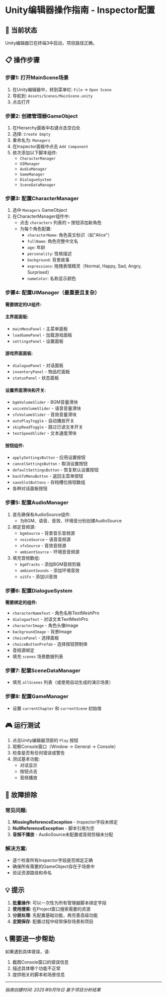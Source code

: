 # Unity编辑器操作指南 - Inspector配置

## 🎯 当前状态
Unity编辑器已在终端3中启动，项目路径正确。

## 📋 操作步骤

### 步骤1: 打开MainScene场景
1. 在Unity编辑器中，转到菜单栏: `File` → `Open Scene`
2. 导航到: `Assets/Scenes/MainScene.unity`
3. 点击打开

### 步骤2: 创建管理器GameObject
1. 在Hierarchy面板中右键点击空白处
2. 选择: `Create Empty`
3. 重命名为: `Managers`
4. 在Inspector面板中点击 `Add Component`
5. 依次添加以下脚本组件:
   - `CharacterManager`
   - `UIManager`
   - `AudioManager`
   - `GameManager`
   - `DialogueSystem`
   - `SceneDataManager`

### 步骤3: 配置CharacterManager
1. 选中 `Managers` GameObject
2. 在CharacterManager组件中:
   - 点击 `characters` 列表的 `+` 按钮添加新角色
   - 为每个角色配置:
     - `characterName`: 角色英文标识（如"Alice"）
     - `fullName`: 角色完整中文名
     - `age`: 年龄
     - `personality`: 性格描述
     - `background`: 背景故事
     - `expressions`: 拖拽表情精灵（Normal, Happy, Sad, Angry, Surprised）
     - `nameColor`: 名称显示颜色

### 步骤4: 配置UIManager（最重要且复杂）
**需要绑定的UI组件:**

#### 主界面面板:
- `mainMenuPanel` - 主菜单面板
- `loadGamePanel` - 加载游戏面板  
- `settingsPanel` - 设置面板

#### 游戏界面面板:
- `dialoguePanel` - 对话面板
- `inventoryPanel` - 物品栏面板
- `statusPanel` - 状态面板

#### 设置界面滑块和开关:
- `bgmVolumeSlider` - BGM音量滑块
- `voiceVolumeSlider` - 语音音量滑块
- `sfxVolumeSlider` - 音效音量滑块
- `autoPlayToggle` - 自动播放开关
- `skipReadToggle` - 跳过已读文本开关
- `textSpeedSlider` - 文本速度滑块

#### 按钮组件:
- `applySettingsButton` - 应用设置按钮
- `cancelSettingsButton` - 取消设置按钮
- `defaultSettingsButton` - 恢复默认设置按钮
- `backToMenuButton` - 返回主菜单按钮
- `saveSlotButtons` - 存档槽位按钮数组
- 各种对话面板按钮

### 步骤5: 配置AudioManager
1. 首先确保有AudioSource组件:
   - 为BGM、语音、音效、环境音分别创建AudioSource
2. 绑定音频源:
   - `bgmSource` - 背景音乐音频源
   - `voiceSource` - 语音音频源
   - `sfxSource` - 音效音频源
   - `ambientSource` - 环境音音频源
3. 填充音频数组:
   - `bgmTracks` - 添加BGM音频剪辑
   - `ambientSounds` - 添加环境音效
   - `uiSfx` - 添加UI音效

### 步骤6: 配置DialogueSystem
**需要绑定的组件:**
- `characterNameText` - 角色名称TextMeshPro
- `dialogueText` - 对话文本TextMeshPro
- `characterImage` - 角色头像Image
- `backgroundImage` - 背景Image
- `choicePanel` - 选择面板
- `choiceButtonPrefab` - 选择按钮预制体
- 音频源绑定
- 填充 `scenes` 场景数据列表

### 步骤7: 配置SceneDataManager
- 填充 `allScenes` 列表（或使用自动生成的演示场景）

### 步骤8: 配置GameManager
- 设置 `currentChapter` 和 `currentScene` 初始值

## 🎮 运行测试
1. 点击Unity编辑器顶部的 `Play` 按钮
2. 观察Console窗口（Window → General → Console）
3. 检查是否有任何错误或警告
4. 测试基本功能:
   - 对话显示
   - 按钮点击
   - 音频播放

## 🔧 故障排除

### 常见问题:
1. **MissingReferenceException** - Inspector字段未绑定
2. **NullReferenceException** - 脚本引用为空
3. **音频不播放** - AudioSource未配置或音频剪辑未分配

### 解决方案:
- 逐个检查所有Inspector字段是否绑定正确
- 确保所有需要的GameObject存在于场景中
- 验证资源路径和命名

## 💡 提示

1. **批量操作**: 可以一次性为所有管理器脚本绑定字段
2. **使用搜索**: 在Project窗口搜索需要的资源
3. **分层处理**: 先配置基础功能，再完善高级功能
4. **定期保存**: 配置过程中经常保存场景和项目

## 📞 需要进一步帮助
如果遇到具体错误，请:
1. 截图Console窗口的错误信息
2. 描述具体哪个功能不正常
3. 提供相关的脚本和场景信息

---
*指南创建时间: 2025年9月19日* 
*基于项目分析结果*